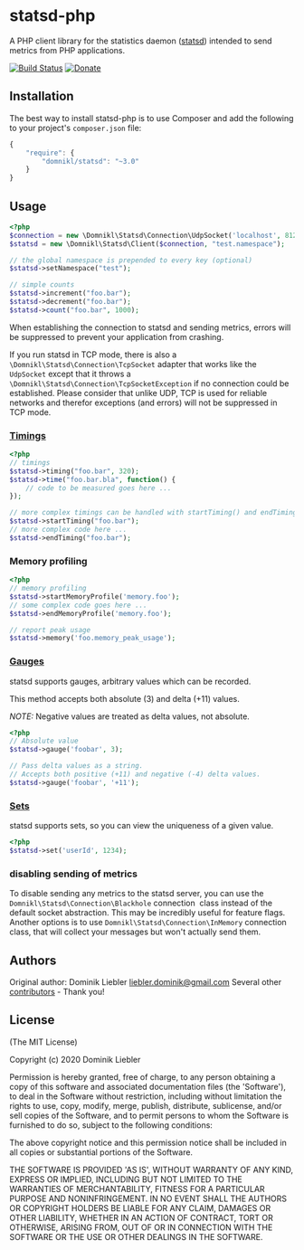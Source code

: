 # statsd-php

A PHP client library for the statistics daemon ([statsd](https://github.com/etsy/statsd)) intended to send metrics from PHP applications.

[![Build Status](https://github.com/domnikl/statsd-php/workflows/Build%20statsd-php/badge.svg)](https://github.com/domnikl/statsd-php/actions)
[![Donate](https://img.shields.io/badge/donate-paypal-blue.svg?style=flat-square)](https://paypal.me/DominikLiebler)

## Installation

The best way to install statsd-php is to use Composer and add the following to your project's `composer.json` file:

```javascript
{
    "require": {
        "domnikl/statsd": "~3.0"
    }
}
```

## Usage

```php
<?php
$connection = new \Domnikl\Statsd\Connection\UdpSocket('localhost', 8125);
$statsd = new \Domnikl\Statsd\Client($connection, "test.namespace");

// the global namespace is prepended to every key (optional)
$statsd->setNamespace("test");

// simple counts
$statsd->increment("foo.bar");
$statsd->decrement("foo.bar");
$statsd->count("foo.bar", 1000);
```

When establishing the connection to statsd and sending metrics, errors will be suppressed to prevent your application from crashing.

If you run statsd in TCP mode, there is also a `\Domnikl\Statsd\Connection\TcpSocket` adapter that works like the `UdpSocket` except that it throws a `\Domnikl\Statsd\Connection\TcpSocketException` if no connection could be established.
Please consider that unlike UDP, TCP is used for reliable networks and therefor exceptions (and errors) will not be suppressed in TCP mode.

### [Timings](https://github.com/etsy/statsd/blob/master/docs/metric_types.md#timing)

```php
<?php
// timings
$statsd->timing("foo.bar", 320);
$statsd->time("foo.bar.bla", function() {
    // code to be measured goes here ...
});

// more complex timings can be handled with startTiming() and endTiming()
$statsd->startTiming("foo.bar");
// more complex code here ...
$statsd->endTiming("foo.bar");
```

### Memory profiling

```php
<?php
// memory profiling
$statsd->startMemoryProfile('memory.foo');
// some complex code goes here ...
$statsd->endMemoryProfile('memory.foo');

// report peak usage
$statsd->memory('foo.memory_peak_usage');
```

### [Gauges](https://github.com/etsy/statsd/blob/master/docs/metric_types.md#gauges)

statsd supports gauges, arbitrary values which can be recorded. 

This method accepts both absolute (3) and delta (+11) values. 

*NOTE:* Negative values are treated as delta values, not absolute.

```php
<?php
// Absolute value
$statsd->gauge('foobar', 3);

// Pass delta values as a string. 
// Accepts both positive (+11) and negative (-4) delta values.
$statsd->gauge('foobar', '+11'); 
```

### [Sets](https://github.com/etsy/statsd/blob/master/docs/metric_types.md#sets)

statsd supports sets, so you can view the uniqueness of a given value.

```php
<?php
$statsd->set('userId', 1234);
```

### disabling sending of metrics

To disable sending any metrics to the statsd server, you can use the `Domnikl\Statsd\Connection\Blackhole` connection
 class instead of the default socket abstraction. This may be incredibly useful for feature flags. Another options is
to use `Domnikl\Statsd\Connection\InMemory` connection class, that will collect your messages but won't actually send them.

## Authors

Original author: Dominik Liebler <liebler.dominik@gmail.com>
Several other [contributors](https://github.com/domnikl/statsd-php/graphs/contributors) - Thank you!

## License

(The MIT License)

Copyright (c) 2020 Dominik Liebler

Permission is hereby granted, free of charge, to any person obtaining
a copy of this software and associated documentation files (the
'Software'), to deal in the Software without restriction, including
without limitation the rights to use, copy, modify, merge, publish,
distribute, sublicense, and/or sell copies of the Software, and to
permit persons to whom the Software is furnished to do so, subject to
the following conditions:

The above copyright notice and this permission notice shall be
included in all copies or substantial portions of the Software.

THE SOFTWARE IS PROVIDED 'AS IS', WITHOUT WARRANTY OF ANY KIND,
EXPRESS OR IMPLIED, INCLUDING BUT NOT LIMITED TO THE WARRANTIES OF
MERCHANTABILITY, FITNESS FOR A PARTICULAR PURPOSE AND NONINFRINGEMENT.
IN NO EVENT SHALL THE AUTHORS OR COPYRIGHT HOLDERS BE LIABLE FOR ANY
CLAIM, DAMAGES OR OTHER LIABILITY, WHETHER IN AN ACTION OF CONTRACT,
TORT OR OTHERWISE, ARISING FROM, OUT OF OR IN CONNECTION WITH THE
SOFTWARE OR THE USE OR OTHER DEALINGS IN THE SOFTWARE.
